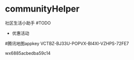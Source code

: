 # communityHelper
社区生活小助手
#TODO
<!-- *  便民信息(快递查询/小区投票/物业报修/家电维修/废品回收电话/小区通告) -->
<!-- *  小区概况(占地面积/产权年限/物业收费标准) -->
*  优惠活动

#腾讯地图appkey
VCTBZ-BJ33U-POPVX-BI4XI-VZHPS-72FE7

<!-- 快递100 -->
wx6885acbedba59c14
<!-- https://m.kuaidi100.com/result.jsp?nu=522543653653 -->